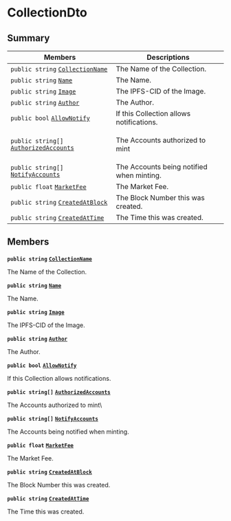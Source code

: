 # CollectionDto

## Summary

| Members                                                                                                                                                                                                                                                                                   | Descriptions                               |
| ----------------------------------------------------------------------------------------------------------------------------------------------------------------------------------------------------------------------------------------------------------------------------------------- | ------------------------------------------ |
| `public string` [`CollectionName`](AtomicMarketApiClient--Offers--OffersDto--DataDto--AssetDto--CollectionDto.md#class\_atomic\_market\_api\_client\_1\_1\_offers\_1\_1\_offers\_dto\_1\_1\_data\_dto\_1\_1\_asset\_dto\_1\_1\_collection\_dto\_1ab3dee328d6124bafe5953a8f45ce45ea)       | The Name of the Collection.                |
| `public string` [`Name`](AtomicMarketApiClient--Offers--OffersDto--DataDto--AssetDto--CollectionDto.md#class\_atomic\_market\_api\_client\_1\_1\_offers\_1\_1\_offers\_dto\_1\_1\_data\_dto\_1\_1\_asset\_dto\_1\_1\_collection\_dto\_1a7ee9065718e6628dc7791b756fa6c0f9)                 | The Name.                                  |
| `public string` [`Image`](AtomicMarketApiClient--Offers--OffersDto--DataDto--AssetDto--CollectionDto.md#class\_atomic\_market\_api\_client\_1\_1\_offers\_1\_1\_offers\_dto\_1\_1\_data\_dto\_1\_1\_asset\_dto\_1\_1\_collection\_dto\_1a84b799af34f4b881a534bb6834b28360)                | The IPFS-CID of the Image.                 |
| `public string` [`Author`](AtomicMarketApiClient--Offers--OffersDto--DataDto--AssetDto--CollectionDto.md#class\_atomic\_market\_api\_client\_1\_1\_offers\_1\_1\_offers\_dto\_1\_1\_data\_dto\_1\_1\_asset\_dto\_1\_1\_collection\_dto\_1a13cf46aff4dea87a8f5285a09efece69)               | The Author.                                |
| `public bool` [`AllowNotify`](AtomicMarketApiClient--Offers--OffersDto--DataDto--AssetDto--CollectionDto.md#class\_atomic\_market\_api\_client\_1\_1\_offers\_1\_1\_offers\_dto\_1\_1\_data\_dto\_1\_1\_asset\_dto\_1\_1\_collection\_dto\_1a47cf88154d150fad46d4c5bffeeab3f4)            | If this Collection allows notifications.   |
| `public string[]` [`AuthorizedAccounts`](AtomicMarketApiClient--Offers--OffersDto--DataDto--AssetDto--CollectionDto.md#class\_atomic\_market\_api\_client\_1\_1\_offers\_1\_1\_offers\_dto\_1\_1\_data\_dto\_1\_1\_asset\_dto\_1\_1\_collection\_dto\_1a73107b37932581e90371846fa5426738) | <p>The Accounts authorized to mint<br></p> |
| `public string[]` [`NotifyAccounts`](AtomicMarketApiClient--Offers--OffersDto--DataDto--AssetDto--CollectionDto.md#class\_atomic\_market\_api\_client\_1\_1\_offers\_1\_1\_offers\_dto\_1\_1\_data\_dto\_1\_1\_asset\_dto\_1\_1\_collection\_dto\_1a630d4b26de24402e31e54373d21d0f66)     | The Accounts being notified when minting.  |
| `public float` [`MarketFee`](AtomicMarketApiClient--Offers--OffersDto--DataDto--AssetDto--CollectionDto.md#class\_atomic\_market\_api\_client\_1\_1\_offers\_1\_1\_offers\_dto\_1\_1\_data\_dto\_1\_1\_asset\_dto\_1\_1\_collection\_dto\_1acb0447ac03c9fb10b63432c5294f3a93)             | The Market Fee.                            |
| `public string` [`CreatedAtBlock`](AtomicMarketApiClient--Offers--OffersDto--DataDto--AssetDto--CollectionDto.md#class\_atomic\_market\_api\_client\_1\_1\_offers\_1\_1\_offers\_dto\_1\_1\_data\_dto\_1\_1\_asset\_dto\_1\_1\_collection\_dto\_1a022adc431e5845376e250208a999e12d)       | The Block Number this was created.         |
| `public string` [`CreatedAtTime`](AtomicMarketApiClient--Offers--OffersDto--DataDto--AssetDto--CollectionDto.md#class\_atomic\_market\_api\_client\_1\_1\_offers\_1\_1\_offers\_dto\_1\_1\_data\_dto\_1\_1\_asset\_dto\_1\_1\_collection\_dto\_1a4cb9b4aaa1372df6dc2bb7d8f4916403)        | The Time this was created.                 |

## Members

**`public string`** [**`CollectionName`**](AtomicMarketApiClient--Offers--OffersDto--DataDto--AssetDto--CollectionDto.md#class\_atomic\_market\_api\_client\_1\_1\_offers\_1\_1\_offers\_dto\_1\_1\_data\_dto\_1\_1\_asset\_dto\_1\_1\_collection\_dto\_1ab3dee328d6124bafe5953a8f45ce45ea)

The Name of the Collection.

**`public string`** [**`Name`**](AtomicMarketApiClient--Offers--OffersDto--DataDto--AssetDto--CollectionDto.md#class\_atomic\_market\_api\_client\_1\_1\_offers\_1\_1\_offers\_dto\_1\_1\_data\_dto\_1\_1\_asset\_dto\_1\_1\_collection\_dto\_1a7ee9065718e6628dc7791b756fa6c0f9)

The Name.

**`public string`** [**`Image`**](AtomicMarketApiClient--Offers--OffersDto--DataDto--AssetDto--CollectionDto.md#class\_atomic\_market\_api\_client\_1\_1\_offers\_1\_1\_offers\_dto\_1\_1\_data\_dto\_1\_1\_asset\_dto\_1\_1\_collection\_dto\_1a84b799af34f4b881a534bb6834b28360)

The IPFS-CID of the Image.

**`public string`** [**`Author`**](AtomicMarketApiClient--Offers--OffersDto--DataDto--AssetDto--CollectionDto.md#class\_atomic\_market\_api\_client\_1\_1\_offers\_1\_1\_offers\_dto\_1\_1\_data\_dto\_1\_1\_asset\_dto\_1\_1\_collection\_dto\_1a13cf46aff4dea87a8f5285a09efece69)

The Author.

**`public bool`** [**`AllowNotify`**](AtomicMarketApiClient--Offers--OffersDto--DataDto--AssetDto--CollectionDto.md#class\_atomic\_market\_api\_client\_1\_1\_offers\_1\_1\_offers\_dto\_1\_1\_data\_dto\_1\_1\_asset\_dto\_1\_1\_collection\_dto\_1a47cf88154d150fad46d4c5bffeeab3f4)

If this Collection allows notifications.

**`public string[]`** [**`AuthorizedAccounts`**](AtomicMarketApiClient--Offers--OffersDto--DataDto--AssetDto--CollectionDto.md#class\_atomic\_market\_api\_client\_1\_1\_offers\_1\_1\_offers\_dto\_1\_1\_data\_dto\_1\_1\_asset\_dto\_1\_1\_collection\_dto\_1a73107b37932581e90371846fa5426738)

The Accounts authorized to mint\


**`public string[]`** [**`NotifyAccounts`**](AtomicMarketApiClient--Offers--OffersDto--DataDto--AssetDto--CollectionDto.md#class\_atomic\_market\_api\_client\_1\_1\_offers\_1\_1\_offers\_dto\_1\_1\_data\_dto\_1\_1\_asset\_dto\_1\_1\_collection\_dto\_1a630d4b26de24402e31e54373d21d0f66)

The Accounts being notified when minting.

**`public float`** [**`MarketFee`**](AtomicMarketApiClient--Offers--OffersDto--DataDto--AssetDto--CollectionDto.md#class\_atomic\_market\_api\_client\_1\_1\_offers\_1\_1\_offers\_dto\_1\_1\_data\_dto\_1\_1\_asset\_dto\_1\_1\_collection\_dto\_1acb0447ac03c9fb10b63432c5294f3a93)

The Market Fee.

**`public string`** [**`CreatedAtBlock`**](AtomicMarketApiClient--Offers--OffersDto--DataDto--AssetDto--CollectionDto.md#class\_atomic\_market\_api\_client\_1\_1\_offers\_1\_1\_offers\_dto\_1\_1\_data\_dto\_1\_1\_asset\_dto\_1\_1\_collection\_dto\_1a022adc431e5845376e250208a999e12d)

The Block Number this was created.

**`public string`** [**`CreatedAtTime`**](AtomicMarketApiClient--Offers--OffersDto--DataDto--AssetDto--CollectionDto.md#class\_atomic\_market\_api\_client\_1\_1\_offers\_1\_1\_offers\_dto\_1\_1\_data\_dto\_1\_1\_asset\_dto\_1\_1\_collection\_dto\_1a4cb9b4aaa1372df6dc2bb7d8f4916403)

The Time this was created.
